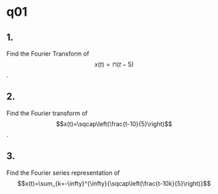 # q01

## 1.
Find the Fourier Transform of $$x(t)=\sqcap(t-5)$$. 


## 2.
Find the Fourier transform of $$x(t)=\sqcap\left(\frac{t-10}{5}\right)$$.

## 3.
Find the Fourier series representation of $$x(t)=\sum_{k=-\infty}^{\infty}{\sqcap\left(\frac{t-10k}{5}\right)}$$